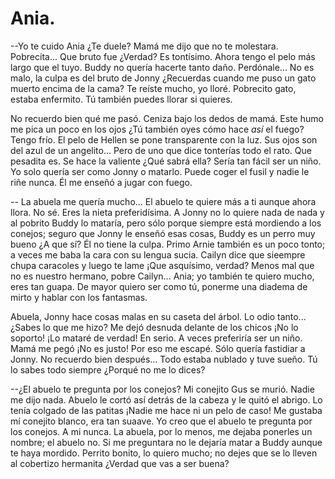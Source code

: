 # Ania.

--Yo te cuido Ania ¿Te duele? Mamá me dijo que no te molestara. Pobrecita... Que bruto fue ¿Verdad? Es tontísimo. Ahora tengo el pelo más largo que el tuyo. Buddy no quería hacerte tanto daño. Perdónale... No es malo, la culpa es del bruto de Jonny ¿Recuerdas cuando me puso un gato muerto encima de la cama? Te reíste mucho, yo lloré. Pobrecito gato, estaba enfermito. Tú también puedes llorar si quieres.

No recuerdo bien qué me pasó. Ceniza bajo los dedos de mamá. Este humo me pica un poco en los ojos ¿Tú también oyes cómo hace *así* el fuego? Tengo frío. El pelo de Hellen se pone transparente con la luz. Sus ojos son del azul de un angelito... Pero de uno que dice tonterías todo el rato. Que pesadita es. Se hace la valiente ¿Qué sabrá ella? Sería tan fácil ser un niño. Yo solo quería ser como Jonny o matarlo. Puede coger el fusil y nadie le riñe nunca. Él me enseñó a jugar con fuego. 

-- La abuela me quería mucho... El abuelo te quiere más a ti aunque ahora llora. No sé. Eres la nieta preferidísima. A Jonny no lo quiere nada de nada y al pobrito Buddy lo mataría, pero sólo porque siempre está mordiendo a los conejos; seguro que Jonny le enseñó esas cosas, Buddy es un perro muy bueno ¿A que sí? Él no tiene la culpa. Primo Arnie también es un poco tonto; a veces me baba la cara con su lengua sucia. Cailyn dice que sieempre chupa caracoles y luego te lame ¡Que asquísimo, verdad? Menos mal que no es nuestro hermano, pobre Cailyn... Ania; yo también te quiero mucho, eres tan guapa. De mayor quiero ser como tú, ponerme una diadema de mirto y hablar con los fantasmas. 

Abuela, Jonny hace cosas malas en su caseta del árbol. Lo odio tanto... ¿Sabes lo que me hizo? Me dejó desnuda delante de los chicos ¡No lo soporto! ¡Lo mataré de verdad! En serio. A veces preferiría ser un niño. Mamá me pegó ¡No es justo! Por eso me escapé. Sólo quería fastidiar a Jonny. No recuerdo bien después... Todo estaba nublado y tuve sueño. Tú lo sabes todo siempre ¿Porqué no me lo dices? 

--¿El abuelo te pregunta por los conejos? Mi conejito Gus se murió. Nadie me dijo nada. Abuelo le cortó así detrás de la cabeza y le quitó el abrigo. Lo tenía colgado de las patitas ¡Nadie me hace ni un pelo de caso! Me gustaba mí conejito blanco, era tan suaave. Yo creo que el abuelo te pregunta por los conejos. A mi nunca. La abuela, por lo menos, me dejaba ponerles un nombre; el abuelo no. Si me preguntara no le dejaría matar a Buddy aunque te haya mordido. Perrito bonito, lo quiero mucho; no dejes que se lo lleven al cobertizo hermanita ¿Verdad que vas a ser buena?
